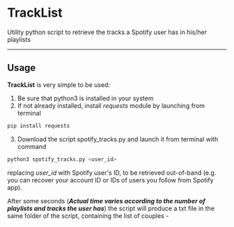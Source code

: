 # TrackList
Utility python script to retrieve the tracks a Spotify user has in his/her playlists

-----
## Usage
**TrackList** is very simple to be used:
1. Be sure that python3 is installed in your system
2. If not already installed, install *requests* module by launching from terminal
```bash
pip install requests
```
3. Download the script spotify_tracks.py and launch it from terminal with command
```bash
python3 spotify_tracks.py <user_id>
```
replacing *user_id* with Spotify user's ID, to be retrieved out-of-band (e.g. you can recover your account ID or IDs of users you follow from Spotify app).

After some seconds (***Actual time varies according to the number of playlists and tracks the user has***) the script will produce a txt file in the same folder of the script, containing the list of couples <Author> - <Track name>
